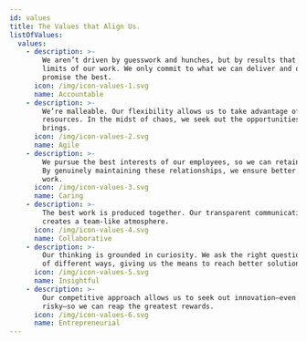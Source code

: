 ```yaml
---
id: values
title: The Values that Align Us.
listOfValues:
  values:
    - description: >-
        We aren’t driven by guesswork and hunches, but by results that push the
        limits of our work. We only commit to what we can deliver and only
        promise the best.
      icon: /img/icon-values-1.svg
      name: Accountable
    - description: >-
        We’re malleable. Our flexibility allows us to take advantage of our
        resources. In the midst of chaos, we seek out the opportunities it
        brings.
      icon: /img/icon-values-2.svg
      name: Agile
    - description: >-
        We pursue the best interests of our employees, so we can retain talent.
        By genuinely maintaining these relationships, we ensure better client
        work.
      icon: /img/icon-values-3.svg
      name: Caring
    - description: >-
        The best work is produced together. Our transparent communication
        creates a team-like atmosphere.
      icon: /img/icon-values-4.svg
      name: Collaborative
    - description: >-
        Our thinking is grounded in curiosity. We ask the right questions a lot
        of different ways, giving us the means to reach better solutions.
      icon: /img/icon-values-5.svg
      name: Insightful
    - description: >-
        Our competitive approach allows us to seek out innovation—even when it's
        risky—so we can reap the greatest rewards.
      icon: /img/icon-values-6.svg
      name: Entrepreneurial
---
```

